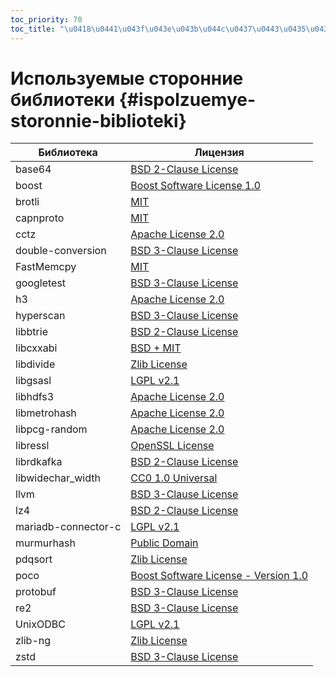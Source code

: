 ```yaml
---
toc_priority: 70
toc_title: "\u0418\u0441\u043f\u043e\u043b\u044c\u0437\u0443\u0435\u043c\u044b\u0435\u0020\u0441\u0442\u043e\u0440\u043e\u043d\u043d\u0438\u0435\u0020\u0431\u0438\u0431\u043b\u0438\u043e\u0442\u0435\u043a\u0438"
---
```



# Используемые сторонние библиотеки {#ispolzuemye-storonnie-biblioteki}

| Библиотека          | Лицензия                                                                                                                                     |
|---------------------|----------------------------------------------------------------------------------------------------------------------------------------------|
| base64              | [BSD 2-Clause License](https://github.com/aklomp/base64/blob/a27c565d1b6c676beaf297fe503c4518185666f7/LICENSE)                               |
| boost               | [Boost Software License 1.0](https://github.com/ClickHouse-Extras/boost-extra/blob/6883b40449f378019aec792f9983ce3afc7ff16e/LICENSE_1_0.txt) |
| brotli              | [MIT](https://github.com/google/brotli/blob/master/LICENSE)                                                                                  |
| capnproto           | [MIT](https://github.com/capnproto/capnproto/blob/master/LICENSE)                                                                            |
| cctz                | [Apache License 2.0](https://github.com/google/cctz/blob/4f9776a310f4952454636363def82c2bf6641d5f/LICENSE.txt)                               |
| double-conversion   | [BSD 3-Clause License](https://github.com/google/double-conversion/blob/cf2f0f3d547dc73b4612028a155b80536902ba02/LICENSE)                    |
| FastMemcpy          | [MIT](https://github.com/ClickHouse/ClickHouse/blob/master/libs/libmemcpy/impl/LICENSE)                                                      |
| googletest          | [BSD 3-Clause License](https://github.com/google/googletest/blob/master/LICENSE)                                                             |
| h3                  | [Apache License 2.0](https://github.com/uber/h3/blob/master/LICENSE)                                                                         |
| hyperscan           | [BSD 3-Clause License](https://github.com/intel/hyperscan/blob/master/LICENSE)                                                               |
| libbtrie            | [BSD 2-Clause License](https://github.com/ClickHouse/ClickHouse/blob/master/contrib/libbtrie/LICENSE)                                        |
| libcxxabi           | [BSD + MIT](https://github.com/ClickHouse/ClickHouse/blob/master/libs/libglibc-compatibility/libcxxabi/LICENSE.TXT)                          |
| libdivide           | [Zlib License](https://github.com/ClickHouse/ClickHouse/blob/master/contrib/libdivide/LICENSE.txt)                                           |
| libgsasl            | [LGPL v2.1](https://github.com/ClickHouse-Extras/libgsasl/blob/3b8948a4042e34fb00b4fb987535dc9e02e39040/LICENSE)                             |
| libhdfs3            | [Apache License 2.0](https://github.com/ClickHouse-Extras/libhdfs3/blob/bd6505cbb0c130b0db695305b9a38546fa880e5a/LICENSE.txt)                |
| libmetrohash        | [Apache License 2.0](https://github.com/ClickHouse/ClickHouse/blob/master/contrib/libmetrohash/LICENSE)                                      |
| libpcg-random       | [Apache License 2.0](https://github.com/ClickHouse/ClickHouse/blob/master/contrib/libpcg-random/LICENSE-APACHE.txt)                          |
| libressl            | [OpenSSL License](https://github.com/ClickHouse-Extras/ssl/blob/master/COPYING)                                                              |
| librdkafka          | [BSD 2-Clause License](https://github.com/edenhill/librdkafka/blob/363dcad5a23dc29381cc626620e68ae418b3af19/LICENSE)                         |
| libwidechar_width  | [CC0 1.0 Universal](https://github.com/ClickHouse/ClickHouse/blob/master/libs/libwidechar_width/LICENSE)                                     |
| llvm                | [BSD 3-Clause License](https://github.com/ClickHouse-Extras/llvm/blob/163def217817c90fb982a6daf384744d8472b92b/llvm/LICENSE.TXT)             |
| lz4                 | [BSD 2-Clause License](https://github.com/lz4/lz4/blob/c10863b98e1503af90616ae99725ecd120265dfb/LICENSE)                                     |
| mariadb-connector-c | [LGPL v2.1](https://github.com/ClickHouse-Extras/mariadb-connector-c/blob/3.1/COPYING.LIB)                                                   |
| murmurhash          | [Public Domain](https://github.com/ClickHouse/ClickHouse/blob/master/contrib/murmurhash/LICENSE)                                             |
| pdqsort             | [Zlib License](https://github.com/ClickHouse/ClickHouse/blob/master/contrib/pdqsort/license.txt)                                             |
| poco                | [Boost Software License - Version 1.0](https://github.com/ClickHouse-Extras/poco/blob/fe5505e56c27b6ecb0dcbc40c49dc2caf4e9637f/LICENSE)      |
| protobuf            | [BSD 3-Clause License](https://github.com/ClickHouse-Extras/protobuf/blob/12735370922a35f03999afff478e1c6d7aa917a4/LICENSE)                  |
| re2                 | [BSD 3-Clause License](https://github.com/google/re2/blob/7cf8b88e8f70f97fd4926b56aa87e7f53b2717e0/LICENSE)                                  |
| UnixODBC            | [LGPL v2.1](https://github.com/ClickHouse-Extras/UnixODBC/tree/b0ad30f7f6289c12b76f04bfb9d466374bb32168)                                     |
| zlib-ng             | [Zlib License](https://github.com/ClickHouse-Extras/zlib-ng/blob/develop/LICENSE.md)                                                         |
| zstd                | [BSD 3-Clause License](https://github.com/facebook/zstd/blob/dev/LICENSE)                                                                    |
